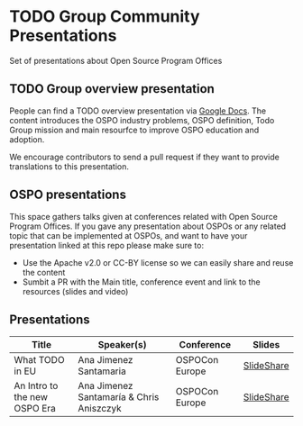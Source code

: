 # TODO Group Community Presentations

Set of presentations about Open Source Program Offices

## TODO Group overview presentation

People can find a TODO overview presentation via [Google Docs](https://docs.google.com/presentation/d/1p4dhx0Dg8fZDO8yzp7nWC2r5WHyVH-jjSQM59lkKLdo/edit?usp=sharing). The content introduces the OSPO industry problems, OSPO definition, Todo Group mission and main resourfce to improve OSPO education and adoption.

We encourage contributors to send a pull request if they want to provide translations to this presentation.

## OSPO presentations

This space gathers talks given at conferences related with Open Source Program Offices. If you gave any presentation about OSPOs or any related topic that can be implemented at OSPOs, and want to have your presentation linked at this repo please make sure to:

* Use the Apache v2.0 or CC-BY license so we can easily share and reuse the content
* Sumbit a PR with the Main title, conference event and link to the resources (slides and video)

## Presentations

| Title | Speaker(s) | Conference | Slides |
| --- | --- | --- | --- |
|  What TODO in EU  | Ana Jimenez Santamaria | OSPOCon Europe | [SlideShare](https://www.slideshare.net/AnaJimnezSantamara/what-todo-in-eu-updates-from-the-todo-european-chapter-250394843) |
| An Intro to the new OSPO Era | Ana Jimenez Santamaría & Chris Aniszczyk | OSPOCon Europe | [SlideShare](https://www.slideshare.net/AnaJimnezSantamara/ospocon-eu-2021-a-new-ospo-era)
